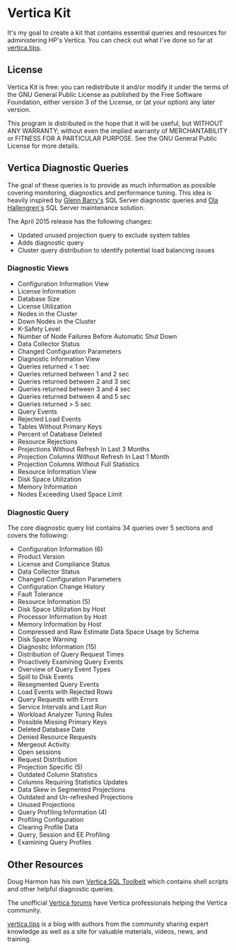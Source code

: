 # Vertica Kit
It's my goal to create a kit that contains essential queries and resources for administering HP's Vertica. You can check out what I've done so far at [vertica.tips](http://www.vertica.tips).

## License
Vertica Kit is free: you can redistribute it and/or modify it under the terms of the GNU General Public License as published by the Free Software Foundation, either version 3 of the License, or (at your option) any later version.

This program is distributed in the hope that it will be useful, but WITHOUT ANY WARRANTY; without even the implied warranty of MERCHANTABILITY or FITNESS FOR A PARTICULAR PURPOSE.  See the GNU General Public License for more details.

## Vertica Diagnostic Queries
The goal of these queries is to provide as much information as possible covering monitoring, diagnostics and performance tuning. This idea is heavily inspired by [Glenn Barry's](http://www.sqlskills.com/blogs/glenn/category/dmv-queries/) SQL Server diagnostic queries and [Ola Hallengren's](http://ola.hallengren.com/) SQL Server maintenance solution.

The April 2015 release has the following changes:
* Updated unused projection query to exclude system tables
* Adds diagnostic query
 * Cluster query distribution to identify potential load balancing issues

### Diagnostic Views

* Configuration Information View
 * License Information
 * Database Size
 * License Utilization
 * Nodes in the Cluster
 * Down Nodes in the Cluster
 * K-Safety Level
 * Number of Node Failures Before Automatic Shut Down
 * Data Collector Status
 * Changed Configuration Parameters
* Diagnostic Information View
 * Queries returned < 1 sec
 * Queries returned between 1 and 2 sec
 * Queries returned between 2 and 3 sec
 * Queries returned between 3 and 4 sec
 * Queries returned between 4 and 5 sec
 * Queries returned > 5 sec
 * Query Events
 * Rejected Load Events
 * Tables Without Primary Keys
 * Percent of Database Deleted
 * Resource Rejections
 * Projections Without Refresh In Last 3 Months
 * Projection Columns Without Refresh In Last 1 Month
 * Projection Columns Without Full Statistics
* Resource Information View
 * Disk Space Utilization
 * Memory Information
 * Nodes Exceeding Used Space Limit

### Diagnostic Query 
 
The core diagnostic query list contains 34 queries over 5 sections and covers the following:

* Configuration Information (6)
 * Product Version
 * License and Compliance Status
 * Data Collector Status
 * Changed Configuration Parameters
 * Configuration Change History
 * Fault Tolerance
* Resource Information (5)
 * Disk Space Utilization by Host
 * Processor Information by Host
 * Memory Information by Host
 * Compressed and Raw Estimate Data Space Usage by Schema
 * Disk Space Warning
* Diagnostic Information (15)
 * Distribution of Query Request Times
 * Proactively Examining Query Events
 * Overview of Query Event Types
 * Spill to Disk Events
 * Resegmented Query Events
 * Load Events with Rejected Rows
 * Query Requests with Errors
 * Service Intervals and Last Run
 * Workload Analyzer Tuning Rules
 * Possible Missing Primary Keys
 * Deleted Database Date
 * Denied Resource Requests
 * Mergeout Activity
 * Open sessions
 * Request Distribution 
* Projection Specific (5)
 * Outdated Column Statistics
 * Columns Requiring Statistics Updates
 * Data Skew in Segmented Projections
 * Outdated and Un-refreshed Projections
 * Unused Projections
* Query Profiling Information (4)
 * Profiling Configuration
 * Clearing Profile Data
 * Query, Session and EE Profiling
 * Examining Query Profiles

## Other Resources
Doug Harmon has his own [Vertica SQL Toolbelt](https://github.com/DougHarmon/v-sql-tb) which contains shell scripts and other helpful diagnostic queries.

The unofficial [Vertica forums](http://www.vertica-forums.com) have Vertica professionals helping the Vertica community.

[vertica.tips](http://www.vertica.tips) is a blog with authors from the community sharing expert knowledge as well as a site for valuable materials, videos, news, and training.
